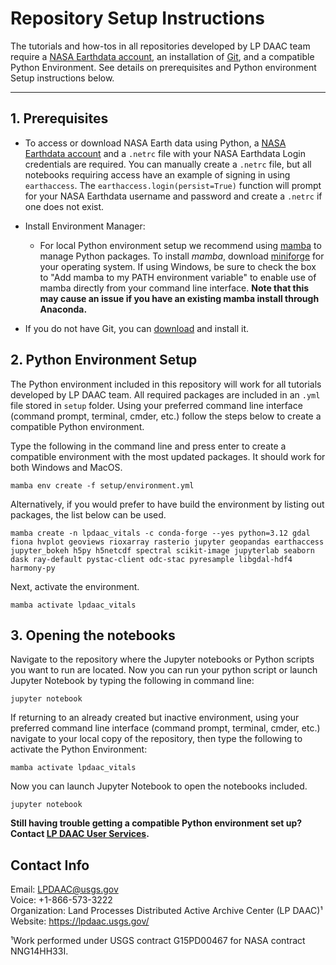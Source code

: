 # Repository Setup Instructions

The tutorials and how-tos in all repositories developed by LP DAAC team require a [NASA Earthdata account](https://urs.earthdata.nasa.gov/), an installation of [Git](https://git-scm.com/downloads), and a compatible Python Environment. See details on prerequisites and Python environment Setup instructions below. 

---

## 1. Prerequisites

+ To access or download NASA Earth data using Python, a [NASA Earthdata account](https://urs.earthdata.nasa.gov/) and a `.netrc` file with your NASA Earthdata Login credentials are required. You can manually create a `.netrc` file, but all notebooks requiring access have an example of signing in using `earthaccess`. The `earthaccess.login(persist=True)` function will prompt for your NASA Earthdata username and password and create a `.netrc` if one does not exist.

+ Install Environment Manager:
  
  + For local Python environment setup we recommend using [mamba](https://mamba.readthedocs.io/en/latest/) to manage Python packages. To install *mamba*, download [miniforge](https://github.com/conda-forge/miniforge) for your operating system. If using Windows, be sure to check the box to "Add mamba to my PATH environment variable" to enable use of mamba directly from your command line interface. **Note that this may cause an issue if you have an existing mamba install through Anaconda.**    

+ If you do not have Git, you can [download](https://git-scm.com/downloads) and install it. 
 
## 2. Python Environment Setup  

The Python environment included in this repository will work for all tutorials developed by LP DAAC team.  All required packages are included in an `.yml` file stored in `setup` folder. Using your preferred command line interface (command prompt, terminal, cmder, etc.) follow the steps below to create a compatible Python environment.

Type the following in the command line and press enter to create a compatible environment with the most updated packages. It should work for both Windows and MacOS.

```
mamba env create -f setup/environment.yml
```  

Alternatively, if you would prefer to have build the environment by listing out packages, the list below can be used.

```
mamba create -n lpdaac_vitals -c conda-forge --yes python=3.12 gdal fiona hvplot geoviews rioxarray rasterio jupyter geopandas earthaccess jupyter_bokeh h5py h5netcdf spectral scikit-image jupyterlab seaborn dask ray-default pystac-client odc-stac pyresample libgdal-hdf4 harmony-py
```

Next, activate the environment.

```
mamba activate lpdaac_vitals
```

## 3. Opening the notebooks

Navigate to the repository where the Jupyter notebooks or Python scripts you want to run are located. Now you can run your python script or launch Jupyter Notebook by typing the following in command line:

```
jupyter notebook
```

If returning to an already created but inactive environment, using your preferred command line interface (command prompt, terminal, cmder, etc.) navigate to your local copy of the repository, then type the following to activate the Python Environment:

```
mamba activate lpdaac_vitals
```

Now you can launch Jupyter Notebook to open the notebooks included.

```
jupyter notebook
```

**Still having trouble getting a compatible Python environment set up? Contact [LP DAAC User Services](https://lpdaac.usgs.gov/lpdaac-contact-us/).**  

## Contact Info  

Email: <LPDAAC@usgs.gov>  
Voice: +1-866-573-3222  
Organization: Land Processes Distributed Active Archive Center (LP DAAC)¹  
Website: <https://lpdaac.usgs.gov/>  

¹Work performed under USGS contract G15PD00467 for NASA contract NNG14HH33I.  


